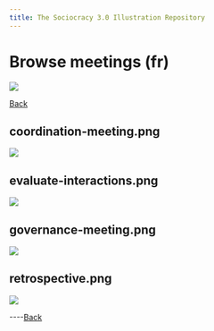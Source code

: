 ```yaml
---
title: The Sociocracy 3.0 Illustration Repository
---
```


# Browse meetings (fr)

![](/img/fr-48px.png)

[Back](index-fr.html)

## coordination-meeting.png

[![](/img/fr/meetings/coordination-meeting.png)](/img/fr/meetings/coordination-meeting.png)

## evaluate-interactions.png

[![](/img/fr/meetings/evaluate-interactions.png)](/img/fr/meetings/evaluate-interactions.png)

## governance-meeting.png

[![](/img/fr/meetings/governance-meeting.png)](/img/fr/meetings/governance-meeting.png)

## retrospective.png

[![](/img/fr/meetings/retrospective.png)](/img/fr/meetings/retrospective.png)

----[Back](index-fr.html)
